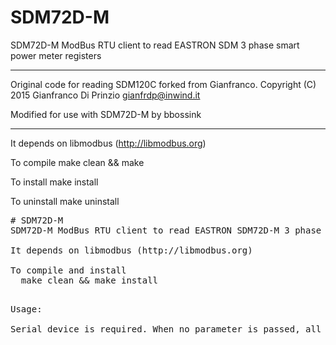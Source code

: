 # SDM72D-M
SDM72D-M ModBus RTU client to read EASTRON SDM 3 phase smart power meter registers


*****
Original code for reading SDM120C forked from Gianfranco.
Copyright (C) 2015 Gianfranco Di Prinzio <gianfrdp@inwind.it>

Modified for use with SDM72D-M by bbossink
*****


It depends on libmodbus (http://libmodbus.org)

To compile
  make clean && make

To install
  make install

To uninstall
  make uninstall

<PRE>
# SDM72D-M
SDM72D-M ModBus RTU client to read EASTRON SDM72D-M 3 phase smart power meter registers

It depends on libmodbus (http://libmodbus.org)

To compile and install
  make clean && make install

<PRE>
Usage: 

Serial device is required. When no parameter is passed, all available values will be displayed</PRE>

